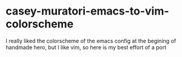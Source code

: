 # casey-muratori-emacs-to-vim-colorscheme
I really liked the colorscheme of the emacs config at the begining of handmade hero, but I like vim, so here is my best effort of a port
